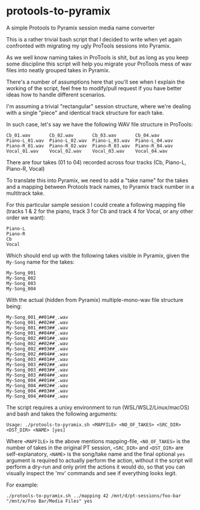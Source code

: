 # protools-to-pyramix
A simple Protools to Pyramix session media name converter

This is a rather trivial bash script that I decided to write when yet again confronted with migrating my ugly ProTools sessions into Pyramix.

As we well know naming takes in ProTools is shit, but as long as you keep some discipline this script will help you migrate your ProTools mess of wav files into neatly grouped takes in Pyramix.

There's a number of assumptions here that you'll see when I explain the working of the script, feel free to modify/pull request if you have better ideas how to handle different scenarios.

I'm assuming a trivial "rectangular" session structure, where we're dealing with a single "piece" and identical track structure for each take.

In such case, let's say we have the following WAV file structure in ProTools:

```
Cb_01.wav       Cb_02.wav       Cb_03.wav       Cb_04.wav
Piano-L_01.wav  Piano-L_02.wav  Piano-L_03.wav  Piano-L_04.wav
Piano-R_01.wav  Piano-R_02.wav  Piano-R_03.wav  Piano-R_04.wav
Vocal_01.wav    Vocal_02.wav    Vocal_03.wav    Vocal_04.wav
```

There are four takes (01 to 04) recorded across four tracks (Cb, Piano-L, Piano-R, Vocal)

To translate this into Pyramix, we need to add a "take name" for the takes and a mapping between Protools track names, to Pyramix track number in a multitrack take.

For this particular sample session I could create a following mapping file (tracks 1 & 2 for the piano, track 3 for Cb and track 4 for Vocal, or any other order we want):

```
Piano-L
Piano-R
Cb
Vocal
```

Which should end up with the following takes visible in Pyramix, given the `My-Song` name for the takes:

```
My-Song_001
My-Song_002
My-Song_003
My-Song_004
```

With the actual (hidden from Pyramix) multiple-mono-wav file structure being:

```
My-Song_001_##01##_.wav
My-Song_001_##02##_.wav
My-Song_001_##03##_.wav
My-Song_001_##04##_.wav
My-Song_002_##01##_.wav
My-Song_002_##02##_.wav
My-Song_002_##03##_.wav
My-Song_002_##04##_.wav
My-Song_003_##01##_.wav
My-Song_003_##02##_.wav
My-Song_003_##03##_.wav
My-Song_003_##04##_.wav
My-Song_004_##01##_.wav
My-Song_004_##02##_.wav
My-Song_004_##03##_.wav
My-Song_004_##04##_.wav
```

The script requires a unixy environment to run (WSL/WSL2/Linux/macOS) and bash and takes the following arguments:

```
Usage: ./protools-to-pyramix.sh <MAPFILE> <NO_OF_TAKES> <SRC_DIR> <DST_DIR> <NAME> [yes]
```

Where `<MAPFILE>` is the above mentions mapping-file, `<NO_OF_TAKES>` is the number of takes in the original PT session, `<SRC_DIR>` and `<DST_DIR>` are self-explanatory, `<NAME>` is the song/take name and the final optional `yes` argument is required to actually perform the action, without it the script will perform a dry-run and only print the actions it would do, so that you can visually inspect the 'mv' commands and see if everything looks legit.

For example:

```
./protools-to-pyramix.sh ../mapping 42 /mnt/d/pt-sessions/foo-bar "/mnt/e/Foo Bar/Media Files" yes
```
